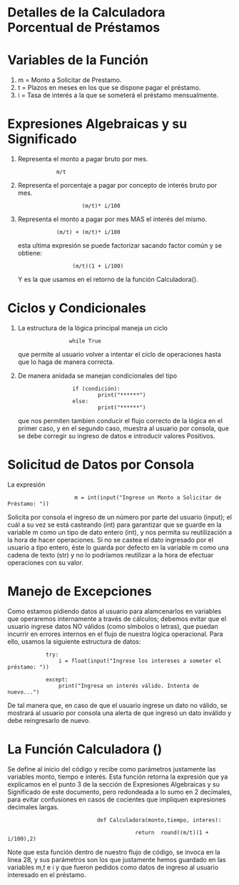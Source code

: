 # Detalles de la Calculadora Porcentual de Préstamos

# Variables de la Función
1)   m = Monto a Solicitar de Prestamo.
2)   t  = Plazos en meses en los que se dispone pagar el préstamo.
3)   i = Tasa de interés a la que se someterá el préstamo mensualmente.

# Expresiones Algebraicas y su Significado

1)  Representa el monto a pagar bruto por mes.

                    m/t 

2)  Representa el porcentaje a pagar por concepto de interés bruto por mes.

                            (m/t)* i/100

3)  Representa el monto a pagar por mes MAS el interés del mismo.

                    (m/t) + (m/t)* i/100

    esta ultima expresión se puede factorizar sacando factor común y se obtiene:

                         (m/t)(1 + i/100)
    Y es la que usamos en el retorno de la función Calculadora().


# Ciclos y Condicionales

1)  La estructura de la lógica principal maneja un ciclo

                        while True 

    que permite al usuario volver a intentar el ciclo de operaciones hasta que lo haga de manera correcta.

2) De manera anidada se manejan condicionales del tipo

                        if (condición):
                                print("******")
                        else:
                                print("******")

    que nos permiten tambien conducir el flujo correcto de la lógica en el primer caso, y en el segundo caso, muestra al usuario por consola, que se debe corregir su ingreso de datos e introducir valores Positivos.


# Solicitud de Datos por Consola

La expresión

                         m = int(input("Ingrese un Monto a Solicitar de Préstamo: "))

Solicita por consola el ingreso de un número por parte del usuario (input); el cuál a su vez se está casteando (int) para garantizar que se guarde en la variable m como un tipo de dato entero (int), y nos permita su reutilización a la hora de hacer operaciones. Si no se castea el dato ingresado por el usuario a tipo entero, éste lo guarda por defecto en la variable m como una cadena de texto (str) y no lo podríamos reutilizar a la hora de efectuar operaciones con su valor.

# Manejo de Excepciones

Como estamos pidiendo datos al usuario para alamcenarlos en variables que operaremos internamente a través de cálculos; debemos evitar que el usuario ingrese datos NO válidos (como símbolos o letras), que puedan incurrir en errores internos en el flujo de nuestra lógica operacional. Para ello, usamos la siguiente estructura de datos:

                try:
                    i = float(input("Ingrese los intereses a someter el préstamo: "))

                except:
                    print("Ingresa un interés válido. Intenta de nuevo...")

De tal manera que, en caso de que el usuario ingrese un dato no válido, se mostrará al usuario por consola una alerta de que ingresó un dato inválido y debe reingresarlo de nuevo.


# La Función Calculadora ()

Se define al inicio del código y recibe como parámetros justamente las variables monto, tiempo e interés. Esta función retorna la expresión que ya explicamos en el punto 3 de la sección de Expresiones Algebraicas y su Significado de este documento, pero redondeada a lo sumo en 2 decimales, para evitar confusiones en casos de cocientes que impliquen expresiones decimales largas.


                                def Calculadora(monto,tiempo, interes):

                                            return  round((m/t)(1 + i/100),2)

Note que esta función dentro de nuestro flujo de código, se invoca en la linea 28, y sus parámetros son los que justamente hemos guardado en las variables m,t e i y que fueron pedidos como datos de ingreso al usuario interesado en el préstamo.